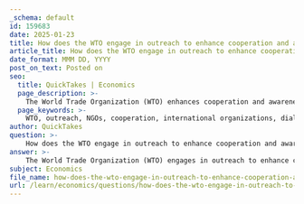 ```yaml
---
_schema: default
id: 159683
date: 2025-01-23
title: How does the WTO engage in outreach to enhance cooperation and awareness with NGOs and international organizations?
article_title: How does the WTO engage in outreach to enhance cooperation and awareness with NGOs and international organizations?
date_format: MMM DD, YYYY
post_on_text: Posted on
seo:
  title: QuickTakes | Economics
  page_description: >-
    The World Trade Organization (WTO) enhances cooperation and awareness with NGOs and international organizations through dialogue, technical cooperation missions, capacity building initiatives, the Aid for Trade initiative, and public awareness campaigns.
  page_keywords: >-
    WTO, outreach, NGOs, cooperation, international organizations, dialogue, technical cooperation, capacity building, Aid for Trade, public awareness campaigns, trade capacity, Geneva, trade policies
author: QuickTakes
question: >-
    How does the WTO engage in outreach to enhance cooperation and awareness with NGOs and international organizations?
answer: >-
    The World Trade Organization (WTO) engages in outreach to enhance cooperation and awareness with non-governmental organizations (NGOs) and international organizations through several key strategies:\n\n1. **Regular Dialogue**: The WTO maintains ongoing communication with NGOs, parliamentarians, other international organizations, the media, and the general public. This dialogue focuses on various aspects of the WTO's work, including the ongoing Doha negotiations. By fostering open lines of communication, the WTO aims to enhance cooperation and increase awareness of its activities and objectives.\n\n2. **Technical Cooperation Missions**: The WTO organizes hundreds of technical cooperation missions to developing countries each year. These missions are designed to help countries build their trade capacity, handle disputes, and implement technical standards. By engaging directly with stakeholders in developing nations, the WTO can better understand their needs and challenges, which in turn informs its outreach efforts.\n\n3. **Capacity Building Initiatives**: The WTO conducts numerous training courses in Geneva for government officials from member countries. These courses cover various topics related to trade policies and agreements, helping to equip officials with the knowledge and skills necessary to navigate the complexities of international trade. This capacity development is crucial for fostering a more informed and engaged stakeholder community.\n\n4. **Aid for Trade**: The WTO's Aid for Trade initiative aims to assist developing countries in developing the skills and infrastructure needed to expand their trade. This initiative not only supports economic growth but also encourages collaboration with NGOs and other organizations that focus on trade-related development.\n\n5. **Public Awareness Campaigns**: The WTO engages in outreach efforts to raise public awareness about its role and the importance of international trade. This includes working with the media to disseminate information about trade issues and the benefits of the WTO's work, thereby reaching a broader audience.\n\nThrough these strategies, the WTO seeks to create a more inclusive environment for dialogue and cooperation, ensuring that the perspectives and needs of various stakeholders, including NGOs and international organizations, are considered in its decision-making processes. This engagement is vital for promoting transparency, understanding, and collaboration in the realm of global trade governance.
subject: Economics
file_name: how-does-the-wto-engage-in-outreach-to-enhance-cooperation-and-awareness-with-ngos-and-international-organizations.md
url: /learn/economics/questions/how-does-the-wto-engage-in-outreach-to-enhance-cooperation-and-awareness-with-ngos-and-international-organizations
---
```


&nbsp;